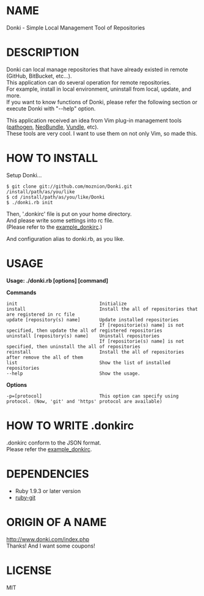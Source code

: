 # NAME
Donki - Simple Local Management Tool of Repositories

# DESCRIPTION
Donki can local manage repositories that have already existed in remote (GitHub, BitBucket, etc...).  
This application can do several operation for remote repositories.  
For example, install in local environment, uninstall from local, update, and more.  
If you want to know functions of Donki, please refer the following section or execute Donki with "--help" option.  
  
This application received an idea from Vim plug-in management tools ([pathogen](https://github.com/tpope/vim-pathogen), 
[NeoBundle](https://github.com/Shougo/neobundle.vim), [Vundle](https://github.com/gmarik/vundle), etc).  
These tools are very cool. I want to use them on not only Vim, so made this.

# HOW TO INSTALL
Setup Donki...

    $ git clone git://github.com/moznion/Donki.git /install/path/as/you/like
    $ cd /install/path/as/you/like/Donki
    $ ./donki.rb init

Then, '.donkirc' file is put on your home directory.  
And please write some settings into rc file.  
(Please refer to the [example\_donkirc](https://github.com/moznion/Donki/blob/master/example_donkirc).)  
  
And configuration alias to donki.rb, as you like.

# USAGE
**Usage: ./donki.rb [options] [command]**  
  
**Commands**  

    init                              Initialize  
    install                           Install the all of repositories that are registered in rc file  
    update [repository(s) name]       Update installed repositories  
                                      If [repositorie(s) name] is not specified, then update the all of registered repositories  
    uninstall [repository(s) name]    Uninstall repositories  
                                      If [repositorie(s) name] is not specified, then uninstall the all of repositories  
    reinstall                         Install the all of repositories after remove the all of them  
    list                              Show the list of installed repositories  
    --help                            Show the usage.  

**Options**  

    -p=[protocol]                     This option can specify using protocol. (Now, 'git' and 'https' protocol are available)
  
# HOW TO WRITE .donkirc
.donkirc conform to the JSON format.  
Please refer the [example\_donkirc](https://github.com/moznion/Donki/blob/master/example_donkirc).  

# DEPENDENCIES
- Ruby 1.9.3 or later version
- [ruby-git](https://rubygems.org/gems/git)

# ORIGIN OF A NAME
<http://www.donki.com/index.php>  
Thanks! And I want some coupons!

# LICENSE
MIT

